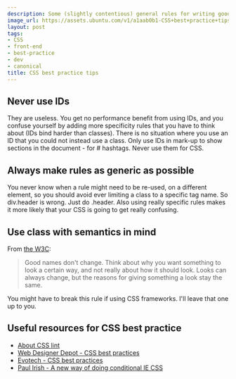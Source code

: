 ```yaml
---
description: Some (slightly contentious) general rules for writing good CSS.
image_url: https://assets.ubuntu.com/v1/a1aab0b1-CSS+best+practice+tips.png?w=230&h=160&mode=fill&bg=0000
layout: post
tags:
- CSS
- front-end
- best-practice
- dev
- canonical
title: CSS best practice tips
---
```


## Never use IDs

They are useless. You get no performance benefit from using IDs, and you confuse yourself by
adding more specificity rules that you have to think about (IDs bind harder than classes).
There is no situation where you use an ID that you could not instead use a class. Only use IDs
in mark-up to show sections in the document - for # hashtags. Never use them for CSS.

## Always make rules as generic as possible

You never know when a rule might need to be re-used, on a different element, so you should avoid
ever limiting a class to a specific tag name. So div.header is wrong. Just do .header. Also
using really specific rules makes it more likely that your CSS is going to get really confusing.

## Use class with semantics in mind

From [the W3C](http://www.w3.org/QA/Tips/goodclassnames#id01):

> Good names don't change. Think about why you want something to look a certain way,
> and not really about how it should look. Looks can always change, but the reasons for giving
> something a look stay the same.

You might have to break this rule if using CSS frameworks.
I'll leave that one up to you.

## Useful resources for CSS best practice

 - [About CSS lint](http://csslint.net/about.html)
 - [Web Designer Depot - CSS best practices](http://www.webdesignerdepot.com/2009/05/10-best-css-practices-to-improve-your-code/)
 - [Evotech - CSS best practices](http://www.evotech.net/blog/2007/04/css-best-practices/)
 - [Paul Irish - A new way of doing conditional IE CSS](http://paulirish.com/2008/conditional-stylesheets-vs-css-hacks-answer-neither/)